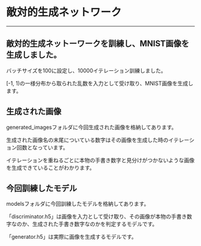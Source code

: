 <!DOCTYPE html>

<h1>敵対的生成ネットワーク</h1>
<hr>

<h2>敵対的生成ネットーワークを訓練し、MNIST画像を生成しました。</h2>
<p>バッチサイズを100に設定し、10000イテレーション訓練しました。</p>

<p>[-1, 1)の一様分布から取られた乱数を入力として受け取り、MNIST画像を生成します。</p>

<h2>生成された画像</h2>
<p>generated_imagesフォルダに今回生成された画像を格納してあります。</p>
<p>生成された画像名の末尾についている数字はその画像を生成した時のイテレーション回数となっています。</p>
<p>イテレーションを重ねるごとに本物の手書き数字と見分けがつかないような画像を生成できていることがわかります。</p>

<h2>今回訓練したモデル</h2>
<p>modelsフォルダに今回訓練したモデルを格納してあります。</p>
<p>「discriminator.h5」は画像を入力として受け取り、その画像が本物の手書き数字なのか、生成された手書き数字なのかを判定するモデルです。</p>
<p>「generator.h5」は実際に画像を生成するモデルです。</p>